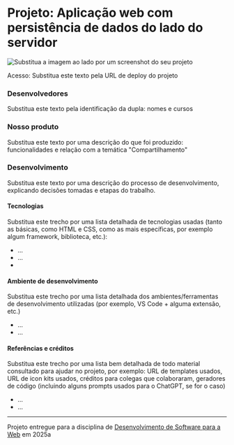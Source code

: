 # Projeto: Aplicação web com persistência de dados do lado do servidor

![Substitua a imagem ao lado por um screenshot do seu projeto](https://mdswanson.com/static/chops-ux-step-4.png "Screenshot do projeto")

Acesso: Substitua este texto pela URL de deploy do projeto

### Desenvolvedores
Substitua este texto pela identificação da dupla: nomes e cursos

### Nosso produto

Substitua este texto por uma descrição do que foi produzido: funcionalidades e relação com a temática "Compartilhamento"


### Desenvolvimento

Substitua este texto por uma descrição do processo de desenvolvimento, explicando decisões tomadas e etapas do trabalho.

#### Tecnologias

Substitua este trecho por uma lista detalhada de tecnologias usadas (tanto as básicas, como HTML e CSS, como as mais específicas, por exemplo algum framework, biblioteca, etc.):
- ...
- ...
- 

#### Ambiente de desenvolvimento

Substitua este trecho por uma lista detalhada dos ambientes/ferramentas de desenvolvimento utilizadas (por exemplo, VS Code + alguma extensão, etc.)
- ...
- ...

#### Referências e créditos

Substitua este trecho por uma lista bem detalhada de todo material consultado para ajudar no projeto, por exemplo:  URL de templates usados, URL de icon kits usados, créditos para colegas que colaboraram, geradores de código (incluindo alguns prompts usados para o ChatGPT, se for o caso)
- ...
- ...

---

Projeto entregue para a disciplina de [Desenvolvimento de Software para a Web](http://github.com/andreainfufsm/elc1090-2025a) em 2025a